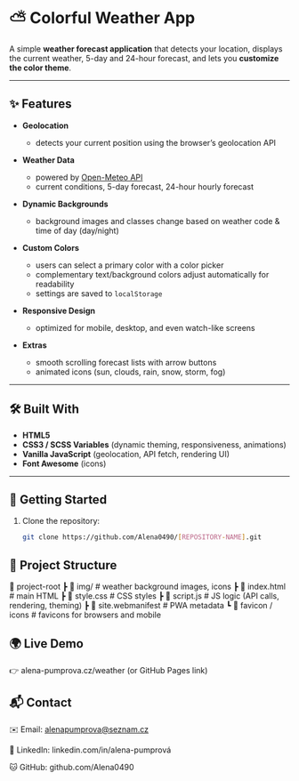 ﻿# ⛅ Colorful Weather App  

A simple **weather forecast application** that detects your location, displays the current weather, 5-day and 24-hour forecast, and lets you **customize the color theme**.  

---

## ✨ Features  

- **Geolocation**  
  - detects your current position using the browser’s geolocation API  

- **Weather Data**  
  - powered by [Open-Meteo API](https://open-meteo.com/)  
  - current conditions, 5-day forecast, 24-hour hourly forecast  

- **Dynamic Backgrounds**  
  - background images and classes change based on weather code & time of day (day/night)  

- **Custom Colors**  
  - users can select a primary color with a color picker  
  - complementary text/background colors adjust automatically for readability  
  - settings are saved to `localStorage`  

- **Responsive Design**  
  - optimized for mobile, desktop, and even watch-like screens  

- **Extras**  
  - smooth scrolling forecast lists with arrow buttons  
  - animated icons (sun, clouds, rain, snow, storm, fog)  

---

## 🛠️ Built With  

- **HTML5**  
- **CSS3 / SCSS Variables** (dynamic theming, responsiveness, animations)  
- **Vanilla JavaScript** (geolocation, API fetch, rendering UI)  
- **Font Awesome** (icons)  

---

## 🚀 Getting Started  

1. Clone the repository:  
   ```bash
   git clone https://github.com/Alena0490/[REPOSITORY-NAME].git

## 📂 Project Structure
📁 project-root
 ┣ 📁 img/                 # weather background images, icons
 ┣ 📄 index.html           # main HTML
 ┣ 📄 style.css            # CSS styles
 ┣ 📄 script.js            # JS logic (API calls, rendering, theming)
 ┣ 📄 site.webmanifest     # PWA metadata
 ┗ 📄 favicon / icons      # favicons for browsers and mobile

## 🌍 Live Demo

👉 alena-pumprova.cz/weather
 (or GitHub Pages link)

## 📬 Contact

✉️ Email: alenapumprova@seznam.cz

💼 LinkedIn: linkedin.com/in/alena-pumprová

🐱 GitHub: github.com/Alena0490

